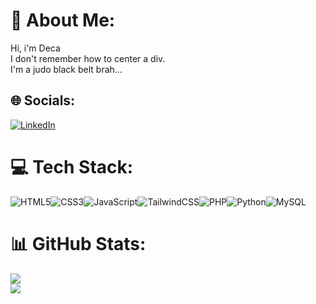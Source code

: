 # 💫 About Me:
Hi, i'm Deca<br>
I don't remember how to center a div.<br>
I'm a judo black belt brah...<br>



## 🌐 Socials:
[![LinkedIn](https://img.shields.io/badge/LinkedIn-%230077B5.svg?logo=linkedin&logoColor=white)](https://linkedin.com/in/https://www.linkedin.com/in/francesco-de-caroli-642901308?lipi=urn%3Ali%3Apage%3Ad_flagship3_profile_view_base_contact_details%3BdKX3bVh1Qb2O1ldMjHNl5Q%3D%3D) 

# 💻 Tech Stack:
![HTML5](https://img.shields.io/badge/html5-%23E34F26.svg?style=for-the-badge&logo=html5&logoColor=white)![CSS3](https://img.shields.io/badge/css3-%231572B6.svg?style=for-the-badge&logo=css3&logoColor=white)![JavaScript](https://img.shields.io/badge/javascript-%23323330.svg?style=for-the-badge&logo=javascript&logoColor=%23F7DF1E)![TailwindCSS](https://img.shields.io/badge/tailwindcss-%2338B2AC.svg?style=for-the-badge&logo=tailwind-css&logoColor=white)![PHP](https://img.shields.io/badge/php-%23777BB4.svg?style=for-the-badge&logo=php&logoColor=white)![Python](https://img.shields.io/badge/python-3670A0?style=for-the-badge&logo=python&logoColor=ffdd54)![MySQL](https://img.shields.io/badge/mysql-%2300000f.svg?style=for-the-badge&logo=mysql&logoColor=white)
# 📊 GitHub Stats:
![](https://github-readme-stats.vercel.app/api?username=Deca00&theme=blue-green&hide_border=false&include_all_commits=false&count_private=false)<br/>
![](https://github-readme-streak-stats.herokuapp.com/?user=Deca00&theme=blue-green&hide_border=false)<br/>

<!-- Proudly created with GPRM ( https://gprm.itsvg.in ) -->
